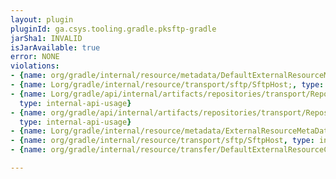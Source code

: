 ```yaml
---
layout: plugin
pluginId: ga.csys.tooling.gradle.pksftp-gradle
jarSha1: INVALID
isJarAvailable: true
error: NONE
violations:
- {name: org/gradle/internal/resource/metadata/DefaultExternalResourceMetaData, type: internal-api-usage}
- {name: Lorg/gradle/internal/resource/transport/sftp/SftpHost;, type: internal-api-usage}
- {name: Lorg/gradle/api/internal/artifacts/repositories/transport/RepositoryTransportFactory;,
  type: internal-api-usage}
- {name: org/gradle/api/internal/artifacts/repositories/transport/RepositoryTransportFactory,
  type: internal-api-usage}
- {name: Lorg/gradle/internal/resource/metadata/ExternalResourceMetaData;, type: internal-api-usage}
- {name: org/gradle/internal/resource/transport/sftp/SftpHost, type: internal-api-usage}
- {name: org/gradle/internal/resource/transfer/DefaultExternalResourceConnector, type: internal-api-usage}

---
```

